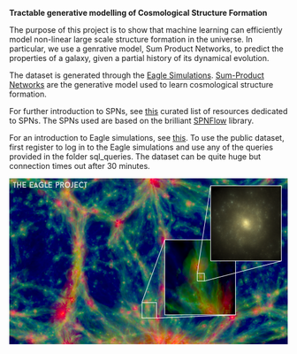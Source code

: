 **Tractable generative modelling of Cosmological Structure Formation**

The purpose of this project is to show that machine learning can efficiently model non-linear large scale structure formation in the universe. In particular, we use a genrative model, Sum Product Networks, to predict the properties of a galaxy, given a partial history of its dynamical evolution.

The dataset is generated through the [Eagle Simulations](http://icc.dur.ac.uk/Eagle/database.php).
[Sum-Product Networks](https://arxiv.org/abs/1202.3732) are the generative model used to learn cosmological structure formation.

For further introduction to SPNs, see [this](https://github.com/arranger1044/awesome-spn) curated list of resources dedicated to SPNs. The SPNs used are based on the brilliant [SPNFlow](https://github.com/SPFlow/SPFlow) library.

For an introduction to Eagle simulations, see [this](http://icc.dur.ac.uk/Eagle/index.php). To use the public dataset, first register to log in to the Eagle simulations and use any of the queries provided in the folder sql_queries. The dataset can be quite huge but connection times out after 30 minutes.

<p align="center">
<img src = "images/eagle_project.png" height='300'>
</p>
